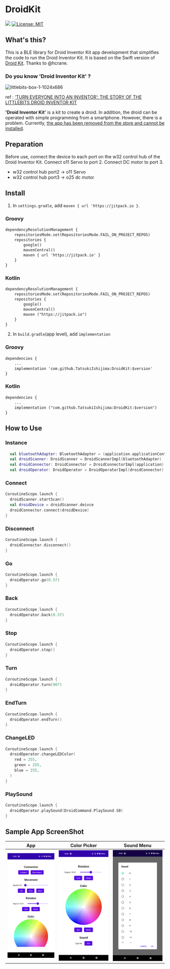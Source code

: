 # DroidKit

[![](https://jitpack.io/v/TatsukiIshijima/DroidKit.svg)](https://jitpack.io/#TatsukiIshijima/DroidKit)
[![License: MIT](https://img.shields.io/badge/License-MIT-yellow.svg)](https://opensource.org/licenses/MIT)

## What's this?
This is a BLE library for Droid Inventor Kit app development that simplifies the code to run the Droid Inventor Kit. It is based on the Swift version of [Droid Kit](https://github.com/crane-hiromu/DroidKit). Thanks to @hcrane.

### Do you know **'Droid Inventor Kit'** ?

![littlebits-box-1-1024x686](https://user-images.githubusercontent.com/24838521/190877953-560dd403-e13f-4e0d-a3af-90ebd0cf1393.jpeg)

ref : [‘TURN EVERYONE INTO AN INVENTOR’: THE STORY OF THE LITTLEBITS DROID INVENTOR KIT](https://www.starwars.com/news/turn-everyone-into-an-inventor-the-story-of-the-littlebits-droid-inventor-kit)

**'Droid Inventor Kit'** is a kit to create a droid.
In addition, the droid can be operated with simple programming from a smartphone.
However, there is a problem.
Currently, [the app has been removed from the store and cannot be installed](https://community.sphero.com/t/droid-inventor-kit-app-gone-from-play-app-store/2783).

## Preparation
Before use, connect the device to each port on the w32 control hub of the Droid Inventor Kit.
Connect o11 Servo to port 2. Connect DC motor to port 3.

- w32 control hub port2 -> o11 Servo
- w32 control hub port3 -> o25 dc motor

## Install
1. In `settings.gradle`, add `maven { url 'https://jitpack.io }`.

### Groovy
```
dependencyResolutionManagement {
    repositoriesMode.set(RepositoriesMode.FAIL_ON_PROJECT_REPOS)
    repositories {
        google()
        mavenCentral()
        maven { url 'https://jitpack.io' }
    }
}
```

### Kotlin
```
dependencyResolutionManagement {
    repositoriesMode.set(RepositoriesMode.FAIL_ON_PROJECT_REPOS)
    repositories {
        google()
        mavenCentral()
        maven ("https://jitpack.io")
    }
}
```

2. In `build.gradle`(app level), add `implementation`
### Groovy
```
dependencies {
    ...
    implementation 'com.github.TatsukiIshijima:DroidKit:$version'
}
```

### Kotlin
```
dependencies {
    ...
    implementation ("com.github.TatsukiIshijima:DroidKit:$version")
}
```

## How to Use
### Instance
```kotlin
  val bluetoothAdapter: BluetoothAdapter = (application.applicationContext.getSystemService(Context.BLUETOOTH_SERVICE) as BluetoothManager).adapter
  val droidScanner: DroidScanner = DroidScannerImpl(bluetoothAdapter)
  val droidConnector: DroidConnector = DroidConnectorImpl(application)
  val droidOperator: DroidOperator = DroidOperatorImpl(droidConnector)
```

### Connect
```kotlin
CoroutineScope.launch {
  droidScanner.startScan()
  val droidDevice = droidScanner.deivce
  droidConnector.connect(droidDevice)
}
```

### Disconnect
```kotlin
CoroutineScope.launch {
  droidConnector.disconnect()
}
```

### Go
```kotlin
CoroutineScope.launch {
  droidOperator.go(0.5f)
}
```

### Back
```kotlin
CoroutineScope.launch {
  droidOperator.back(0.5f)
}
```

### Stop
```kotlin
CoroutineScope.launch {
  droidOperator.stop()
}
```

### Turn
```kotlin
CoroutineScope.launch {
  droidOperator.turn(90f)
}
```

### EndTurn
```kotlin
CoroutineScope.launch {
  droidOperator.endTurn()
}
```

### ChangeLED
```kotlin
CoroutineScope.launch {
  droidOperator.changeLEDColor(
    red = 255,
    green = 255,
    blue = 255,
  )
}
```

### PlaySound
```kotlin
CoroutineScope.launch {
  droidOperator.playSound(DroidCommand.PlaySound.S0)
}
```

## Sample App ScreenShot
| App | Color Picker | Sound Menu |
|:--:|:---:|:---:|
| <img src="app/screenshot/screen1.png" width="300"/> | <img src="app/screenshot/screen2.png" width="300"/> | <img src="app/screenshot/screen3.png" width="300"/> |
